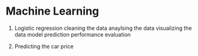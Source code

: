 # Machine Learning
1) Logistic regression 
   cleaning the data
   anaylsing the data 
   visualizing the data
   model prediction
   performance evaluation
   
2) Predicting the car price
